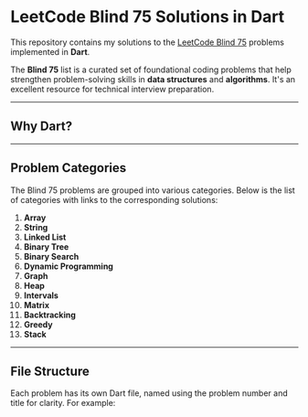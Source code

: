# LeetCode Blind 75 Solutions in Dart  

This repository contains my solutions to the [LeetCode Blind 75](https://leetcode.com/discuss/general-discussion/460599/blind-75-leetcode-questions) problems implemented in **Dart**.  

The **Blind 75** list is a curated set of foundational coding problems that help strengthen problem-solving skills in **data structures** and **algorithms**. It's an excellent resource for technical interview preparation.  

---

## Why Dart?
---

## Problem Categories  

The Blind 75 problems are grouped into various categories. Below is the list of categories with links to the corresponding solutions:  

1. **Array**  
2. **String**  
3. **Linked List**  
4. **Binary Tree**  
5. **Binary Search**  
6. **Dynamic Programming**  
7. **Graph**  
8. **Heap**  
9. **Intervals**  
10. **Matrix**  
11. **Backtracking**  
12. **Greedy**  
13. **Stack**  

---

## File Structure  

Each problem has its own Dart file, named using the problem number and title for clarity. For example:
